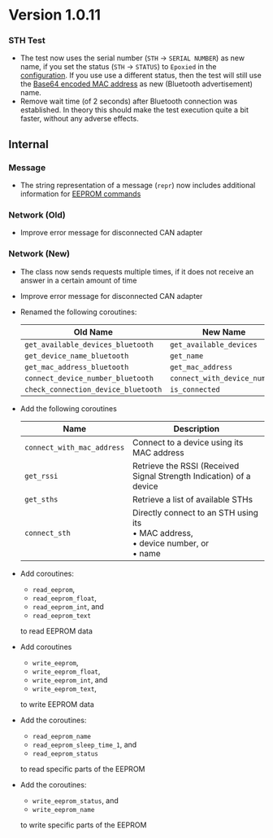 # Version 1.0.11

### STH Test

- The test now uses the serial number (`STH` → `SERIAL NUMBER`) as new name, if you set the status (`STH` → `STATUS`) to `Epoxied` in the [configuration](../../mytoolit/config/config.yaml). If you use use a different status, then the test will still use the [Base64 encoded MAC address](https://github.com/MyTooliT/ICOc/issues/1) as new (Bluetooth advertisement) name.
- Remove wait time (of 2 seconds) after Bluetooth connection was established. In theory this should make the test execution quite a bit faster, without any adverse effects.

## Internal

### Message

- The string representation of a message (`repr`) now includes additional information for [EEPROM commands](https://mytoolit.github.io/Documentation/#block-eeprom)

### Network (Old)

- Improve error message for disconnected CAN adapter

### Network (New)

- The class now sends requests multiple times, if it does not receive an answer in a certain amount of time
- Improve error message for disconnected CAN adapter
- Renamed the following coroutines:

  | Old Name                            | New Name                     |
  | ----------------------------------- | ---------------------------- |
  | `get_available_devices_bluetooth`   | `get_available_devices`      |
  | `get_device_name_bluetooth`         | `get_name`                   |
  | `get_mac_address_bluetooth`         | `get_mac_address`            |
  | `connect_device_number_bluetooth`   | `connect_with_device_number` |
  | `check_connection_device_bluetooth` | `is_connected`               |

- Add the following coroutines

  | Name                       | Description                                                                                       |
  | -------------------------- | ------------------------------------------------------------------------------------------------- |
  | `connect_with_mac_address` | Connect to a device using its MAC address                                                         |
  | `get_rssi`                 | Retrieve the RSSI (Received Signal Strength Indication) of a device                               |
  | `get_sths`                 | Retrieve a list of available STHs                                                                 |
  | `connect_sth`              | Directly connect to an STH using its<br/>• MAC address,<br/> • device number, or<br/> • name<br/> |

- Add coroutines:

  - `read_eeprom`,
  - `read_eeprom_float`,
  - `read_eeprom_int`, and
  - `read_eeprom_text`

  to read EEPROM data

- Add coroutines

  - `write_eeprom`,
  - `write_eeprom_float`,
  - `write_eeprom_int`, and
  - `write_eeprom_text`,

  to write EEPROM data

- Add the coroutines:

  - `read_eeprom_name`
  - `read_eeprom_sleep_time_1`, and
  - `read_eeprom_status`

  to read specific parts of the EEPROM

- Add the coroutines:

  - `write_eeprom_status`, and
  - `write_eeprom_name`

  to write specific parts of the EEPROM
